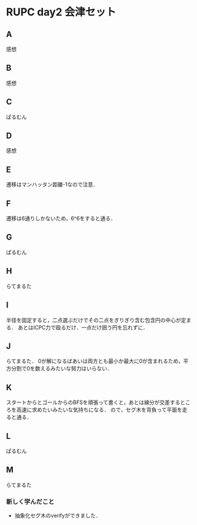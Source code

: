 # RUPC day2 会津セット
## A
感想

## B
感想

## C
ぱるむん

## D
感想

## E
遷移はマンハッタン距離-1なので注意．

## F
遷移は6通りしかないため，6^6をすると通る．

## G
ぱるむん

## H
らてまるた

## I
半径を固定すると，二点選ぶだけでその二点をぎりぎり含む包含円の中心が定まる．
あとはICPC力で殴るだけ．一点だけ囲う円を忘れずに．

## J
らてまるた．
0が解になるばあいは両方とも最小か最大に0が含まれるため，平方分割で0を数えるみたいな努力はいらない．

## K 
スタートからとゴールからのBFSを頑張って書くと，あとは線分が交差するところを高速に求めたいみたいな気持ちになる．
ので，セグ木を背負って平面を走ると通る．

## L
ぱるむん

## M
らてまるた

### 新しく学んだこと
* 抽象化セグ木のverifyができました．

